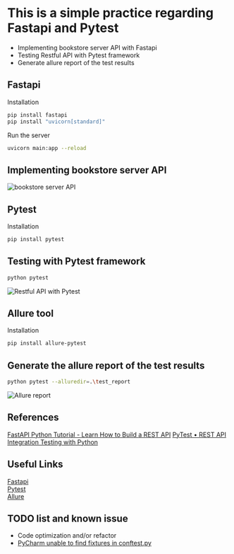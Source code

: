 # This is a simple practice regarding Fastapi and Pytest
- Implementing bookstore server API with Fastapi 
- Testing Restful API with Pytest framework
- Generate allure report of the test results

## Fastapi
Installation
```sh
pip install fastapi
pip install "uvicorn[standard]"
```
Run the server
```sh
uvicorn main:app --reload
```
## Implementing bookstore server API
![bookstore server API](https://i.imgur.com/NkJmVZZ.png)

## Pytest
Installation
```sh
pip install pytest
```
## Testing with Pytest framework
```sh
python pytest
```
![Restful API with Pytest](https://i.imgur.com/fWh6Vhp.png)

## Allure tool
Installation
```sh
pip install allure-pytest
```
## Generate the allure report of the test results
```sh
python pytest --alluredir=.\test_report
```
![Allure report](https://i.imgur.com/ZmkzEL8.png)

## References
[FastAPI Python Tutorial - Learn How to Build a REST API](https://www.youtube.com/watch?v=34cqrIp5ANg&ab_channel=pixegami)
[PyTest • REST API Integration Testing with Python](https://www.youtube.com/watch?v=7dgQRVqF1N0&t=1515s&ab_channel=pixegami)

## Useful Links
[Fastapi](https://fastapi.tiangolo.com/) \
[Pytest](https://docs.pytest.org/en/7.4.x/) \
[Allure](https://allurereport.org/)

## TODO list and known issue
- Code optimization and/or refactor
- [PyCharm unable to find fixtures in conftest.py](https://intellij-support.jetbrains.com/hc/en-us/community/posts/12897247432338-PyCharm-unable-to-find-fixtures-in-conftest-py)